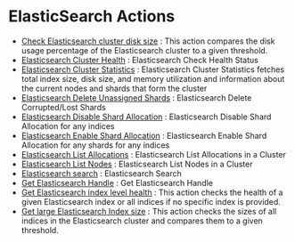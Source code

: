 # ElasticSearch Actions
* [Check Elasticsearch cluster disk size](https://github.com/unskript/Awesome-CloudOps-Automation/ElasticSearch/legos/elasticsearch_compare_cluster_disk_size_to_threshold/README.md) : This action compares the disk usage percentage of the Elasticsearch cluster to a given threshold.
* [Elasticsearch Cluster Health](https://github.com/unskript/Awesome-CloudOps-Automation/ElasticSearch/legos/elasticsearch_check_health_status/README.md) : Elasticsearch Check Health Status
* [Elasticsearch Cluster Statistics](https://github.com/unskript/Awesome-CloudOps-Automation/ElasticSearch/legos/elasticsearch_get_cluster_statistics/README.md) : Elasticsearch Cluster Statistics fetches total index size, disk size, and memory utilization and information about the current nodes and shards that form the cluster
* [Elasticsearch Delete Unassigned Shards](https://github.com/unskript/Awesome-CloudOps-Automation/ElasticSearch/legos/elasticsearch_delete_unassigned_shards/README.md) : Elasticsearch Delete Corrupted/Lost Shards
* [Elasticsearch Disable Shard Allocation](https://github.com/unskript/Awesome-CloudOps-Automation/ElasticSearch/legos/elasticsearch_disable_shard_allocation/README.md) : Elasticsearch Disable Shard Allocation for any indices
* [Elasticsearch Enable Shard Allocation](https://github.com/unskript/Awesome-CloudOps-Automation/ElasticSearch/legos/elasticsearch_enable_shard_allocation/README.md) : Elasticsearch Enable Shard Allocation for any shards for any indices
* [Elasticsearch List Allocations](https://github.com/unskript/Awesome-CloudOps-Automation/ElasticSearch/legos/elasticsearch_list_allocations/README.md) : Elasticsearch List Allocations in a Cluster
* [Elasticsearch List Nodes](https://github.com/unskript/Awesome-CloudOps-Automation/ElasticSearch/legos/elasticsearch_list_nodes/README.md) : Elasticsearch List Nodes in a Cluster
* [Elasticsearch search](https://github.com/unskript/Awesome-CloudOps-Automation/ElasticSearch/legos/elasticsearch_search_query/README.md) : Elasticsearch Search
* [Get Elasticsearch Handle](https://github.com/unskript/Awesome-CloudOps-Automation/ElasticSearch/legos/elasticsearch_get_handle/README.md) : Get Elasticsearch Handle
* [Get Elasticsearch index level health](https://github.com/unskript/Awesome-CloudOps-Automation/ElasticSearch/legos/elasticsearch_get_index_health/README.md) : This action checks the health of a given Elasticsearch index or all indices if no specific index is provided.
* [Get large Elasticsearch Index size](https://github.com/unskript/Awesome-CloudOps-Automation/ElasticSearch/legos/elasticsearch_check_large_index_size/README.md) : This action checks the sizes of all indices in the Elasticsearch cluster and compares them to a given threshold.

